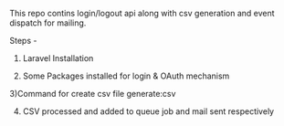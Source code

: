 This repo contins login/logout api along with csv generation and event dispatch for mailing.

Steps -
1) Laravel Installation

2) Some Packages installed for login & OAuth mechanism

3)Command for create csv file generate:csv


4) CSV processed and added to queue job and mail sent respectively 

 
